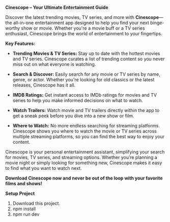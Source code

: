 **Cinescope – Your Ultimate Entertainment Guide**

Discover the latest trending movies, TV series, and more with **Cinescope**— the all-in-one entertainment app designed to help you find your next binge-worthy show or movie. Whether you're a movie buff or a TV series enthusiast, Cinescope brings the world of entertainment to your fingertips.

**Key Features:**

- **Trending Movies & TV Series:** Stay up to date with the hottest movies and TV series. Cinescope curates a list of trending content so you never miss out on what everyone is watching.

- **Search & Discover:** Easily search for any movie or TV series by name, genre, or actor. Whether you're looking for old classics or the latest releases, Cinescope has it all.

- **IMDB Ratings:** Get instant access to IMDb ratings for movies and TV series to help you make informed decisions on what to watch.

- **Watch Trailers:** Watch movie and TV trailers directly within the app to get a sneak peek before you dive into a new show or film.

- **Where to Watch:** No more endless searching for streaming platforms. Cinescope shows you where to watch the movie or TV series across multiple streaming platforms, so you can find the best way to enjoy your content.

Cinescope is your personal entertainment assistant, simplifying your search for movies, TV series, and streaming options. Whether you’re planning a movie night or simply looking for something new, Cinescope makes it easy to find what you want to watch next.

**Download Cinescope now and never be out of the loop with your favorite films and shows!**

**Setup Project**

1. Download this project.
2. npm install
3. npm run dev
